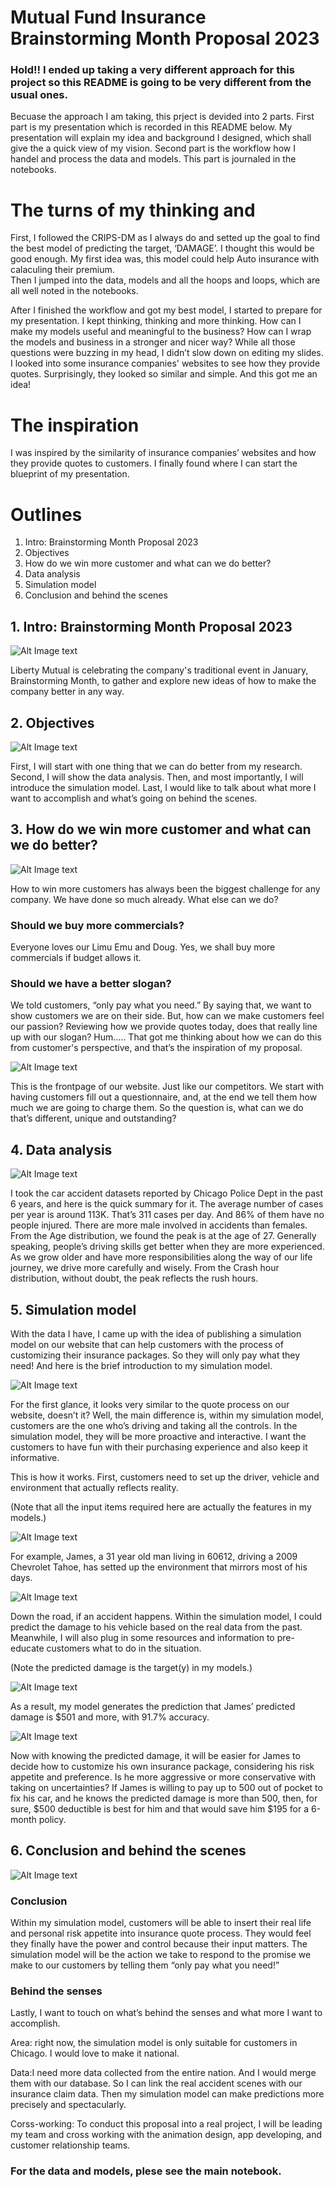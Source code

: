 # Mutual Fund Insurance Brainstorming Month Proposal 2023

### Hold!!  I ended up taking a very different approach for this project so this README is going to be very different from the usual ones.  

Becuase the approach I am taking, this prject is devided into 2 parts.
First part is my presentation which is recorded in this README below.  My presentation will explain my idea and background I designed, which shall give the a 
quick view of my vision. 
Second part is the workflow how I handel and process the data and models.  This part is journaled in the notebooks.

# The turns of my thinking and  

First, I followed the CRIPS-DM as I always do and setted up the goal to find the best model of predicting the target, ‘DAMAGE’.  I thought this would be good
enough. My first idea was, this model could help Auto insurance with calaculing their premium.  
Then I jumped into the data, 
models and all the hoops and loops, which are all well noted in the notebooks. 

After I finished the workflow and got my best model, I started to prepare for my presentation.  I kept thinking, thinking and more thinking.  How can I make my 
models useful and meaningful to the business?  How can I wrap the models and business in a stronger and nicer way?
While all those questions were buzzing in my head, I didn’t slow down on editing my slides.  I looked into some insurance companies' websites to see how they 
provide quotes.  Surprisingly, they looked so similar and simple.  And this got me an idea!

# The inspiration

I was inspired by the similarity of insurance companies’ websites and how they provide quotes to customers.  I finally found where I can start the blueprint 
of my presentation.

# Outlines
1. Intro: Brainstorming Month Proposal 2023
2. Objectives
3. How do we win more customer and what can we do better?
4. Data analysis
5. Simulation model
6. Conclusion and behind the scenes

## 1. Intro: Brainstorming Month Proposal 2023

![Alt Image text](Data/intro.jpg)

Liberty Mutual is celebrating the company's traditional event in January, Brainstorming Month, to gather and explore new ideas of how to make the company better 
in any way.

## 2. Objectives

![Alt Image text](Data/objectives.jpg)

First, I will start with one thing that we can do better from my research.
Second, I will show the data analysis.
Then, and most importantly, I will introduce the simulation model.
Last, I would like to talk about what more I want to accomplish and what’s going on behind the scenes.

## 3. How do we win more customer and what can we do better?

![Alt Image text](Data/how_to_win_more_customer.jpg)

How to win more customers has always been the biggest challenge for any company.  We have done so much already.  What else can we do?

### Should we buy more commercials?
Everyone loves our Limu Emu and Doug.  Yes, we shall buy more commercials if budget allows it.  

### Should we have a better slogan?
We told customers, “only pay what you need.”
By saying that, we want to show customers we are on their side.  But, how can we make customers feel our passion?
Reviewing how we provide quotes today, does that really line up with our slogan? Hum.....
That got me thinking about how we can do this from customer's perspective, and that’s the inspiration of my proposal. 

![Alt Image text](Data/what_can_we_do_better.jpg)

This is the frontpage of our website.  Just like our competitors.  We start with having customers fill out a questionnaire, and, at the end we tell them 
how much we are going to charge them.
So the question is, what can we do that’s different, unique and outstanding?


## 4. Data analysis

![Alt Image text](Data/data_analysis.jpg)

I took the car accident datasets reported by Chicago Police Dept in the past 6 years, and here is the quick summary for it.
The average number of cases per year is around 113K. That’s 311 cases per day.
And 86% of them have no people injured.
There are more male involved in accidents than females.
From the Age distribution, we found the peak is at the age of 27.  Generally speaking, people’s driving skills get better when they are more experienced.
As we grow older and have more responsibilities along the way of our life journey, we drive more carefully and wisely.
From the Crash hour distribution, without doubt, the peak reflects the rush hours.

## 5. Simulation model

With the data I have, I came up with the idea of publishing a simulation model on our website that can help customers with the process of customizing their 
insurance packages.  So they will only pay what they need!  And here is the brief introduction to my simulation model.

![Alt Image text](Data/simulation_1.jpg)

For the first glance, it looks very similar to the quote process on our website, doesn’t it?  Well, the main difference is, within my simulation model, 
customers are the one who’s driving and taking all the controls.  In the simulation model, they will be more proactive and interactive.  I want the 
customers to have fun with their purchasing experience and also keep it informative.

This is how it works.  First, customers need to set up the driver, vehicle and environment that actually reflects reality.

(Note that all the input items required here are actually the features in my models.)

![Alt Image text](Data/simulation_2.jpg)

For example, James, a 31 year old man living in 60612, driving a 2009 Chevrolet Tahoe, has setted up the environment that mirrors most of his days.

![Alt Image text](Data/simulation_3.jpg)

Down the road, if an accident happens. Within the simulation model, I could predict the damage to his vehicle based on the real data from the past.  
Meanwhile, I will also plug in some resources and  information to pre-educate customers what to do in the situation.

(Note the predicted damage is the target(y) in my models.)

![Alt Image text](Data/simulation_4.jpg)

As a result, my model generates the prediction that James’ predicted damage is $501 and more, with 91.7% accuracy.

![Alt Image text](Data/simulation_5.jpg)

Now with knowing the predicted damage, it will be easier for James to decide how to customize his own insurance package, considering his risk appetite 
and preference.  Is he more aggressive or more conservative with taking on uncertainties?  If James is willing to pay up to 500 out of pocket to fix 
his car, and he knows the predicted damage is more than 500, then, for sure, $500 deductible is best for him and that would save him $195 for a 6-month policy.

## 6. Conclusion and behind the scenes

![Alt Image text](Data/conclusion.jpg)

### Conclusion
Within my simulation model, customers will be able to insert their real life and personal risk appetite into insurance quote process.  They would feel 
they finally have the power and control because their input matters.  The simulation model will be the action we take to respond to the promise we make 
to our customers by telling them “only pay what you need!”

### Behind the senses 
Lastly, I want to touch on what’s behind the senses and what more I want to accomplish.

Area: right now, the simulation model is only suitable for customers in Chicago. I would love to make it national.

Data:I need more data collected from the entire nation.  And I would merge them with our database.  So I can link the real accident scenes with our insurance 
claim data.  Then my simulation model can make predictions more precisely and spectacularly.

Corss-working: To conduct this proposal into a real project, I will be leading my team and cross working with the animation design, app developing, and customer relationship teams.


### For the data and models, plese see the main notebook.
